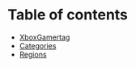 # Table of contents

* [XboxGamertag](README.md)
* [Categories](categories.md)
* [Regions](regions.md)